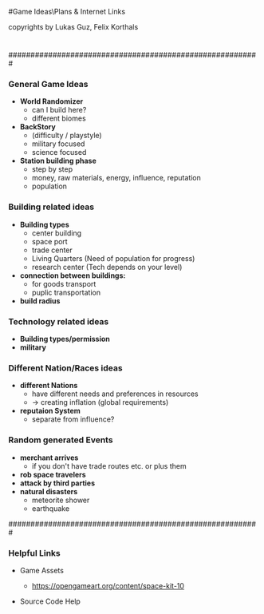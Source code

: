 #Game Ideas\Plans & Internet Links

copyrights by Lukas Guz, Felix Korthals
#
#########################################################
### General Game Ideas

- **World Randomizer**
   * can I build here?
   * different biomes
- **BackStory**
   * (difficulty / playstyle)
   * military focused
   * science focused
- **Station building phase**
   * step by step
   * money, raw materials, energy, influence, reputation
   * population

### Building related ideas
- **Building types**
   * center building
   * space port
   * trade center
   * Living Quarters (Need of population for progress)
   * research center (Tech depends on your level)
- **connection between buildings:**
    * for goods transport
    * puplic transportation
- **build radius**

### Technology related ideas
- **Building types/permission**
- **military**

### Different Nation/Races ideas
- **different Nations**
   * have different needs and preferences in resources
   * -> creating inflation (global requirements)
- **reputaion System**
   * separate from influence?

### Random generated Events
- **merchant arrives**
   * if you don't have trade routes etc. or plus them
- **rob space travelers**  
- **attack by third parties**  
- **natural disasters**
   * meteorite shower
   * earthquake


#########################################################

### Helpful Links
- Game Assets
   * https://opengameart.org/content/space-kit-10

- Source Code Help

